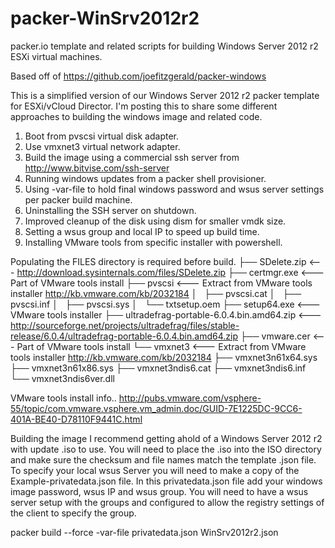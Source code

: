 packer-WinSrv2012r2
===================

packer.io template and related scripts for building Windows Server 2012 r2 ESXi virtual machines. 

Based off of https://github.com/joefitzgerald/packer-windows

This is a simplified version of our Windows Server 2012 r2 packer template for ESXi/vCloud Director. I'm posting this to share some different approaches to building the windows image and related code. 

1. Boot from pvscsi virtual disk adapter. 
2. Use vmxnet3 virtual network adapter.
3. Build the image using a commercial ssh server from http://www.bitvise.com/ssh-server
4. Running windows updates from a packer shell provisioner.
5. Using -var-file to hold final windows password and wsus server settings per packer build machine. 
6. Uninstalling the SSH server on shutdown. 
7. Improved cleanup of the disk using dism for smaller vmdk size.
8. Setting a wsus group and local IP to speed up build time. 
9. Installing VMware tools from specific installer with powershell.

Populating the FILES directory is required before build. 
├── SDelete.zip             <--- http://download.sysinternals.com/files/SDelete.zip
├── certmgr.exe             <--- Part of VMware tools install
├── pvscsi                  <--- Extract from VMware tools installer http://kb.vmware.com/kb/2032184
│   ├── pvscsi.cat
│   ├── pvscsi.inf
│   ├── pvscsi.sys
│   └── txtsetup.oem
├── setup64.exe             <--- VMware tools installer
├── ultradefrag-portable-6.0.4.bin.amd64.zip  <---  http://sourceforge.net/projects/ultradefrag/files/stable-release/6.0.4/ultradefrag-portable-6.0.4.bin.amd64.zip
├── vmware.cer              <--- Part of VMware tools install
└── vmxnet3                 <--- Extract from VMware tools installer http://kb.vmware.com/kb/2032184
    ├── vmxnet3n61x64.sys
    ├── vmxnet3n61x86.sys
    ├── vmxnet3ndis6.cat
    ├── vmxnet3ndis6.inf
    └── vmxnet3ndis6ver.dll

VMware tools install info..
http://pubs.vmware.com/vsphere-55/topic/com.vmware.vsphere.vm_admin.doc/GUID-7E1225DC-9CC6-401A-BE40-D78110F9441C.html

Building the image
I recommend getting ahold of a Windows Server 2012 r2 with update .iso to use. You will need to place the .iso into the ISO directory and make sure the checksum and file names match the template .json file.  To specify your local wsus Server
you will need to make a copy of the Example-privatedata.json file. In this privatedata.json file add your windows image password, wsus IP and wsus group. You will need to have a wsus server setup with the groups and configured to allow the registry settings of the client to specify the group. 


packer build --force -var-file privatedata.json WinSrv2012r2.json
